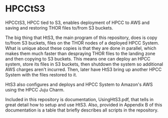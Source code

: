 HPCCtS3
=======

HPCCtS3, HPCC tied to S3, enables deployment of HPCC to AWS and saving and restoring THOR files to/from S3 buckets.

The big thing that HtS3, the main program of this repository, does is copy to/from S3 buckets, files on the THOR nodes of a deployed HPCC System. What is unique about these copies is that they are done in parallel, which makes them much faster than despraying THOR files to the landing zone and then copying to S3 buckets. This means one can deploy an HPCC system, store its files in S3 buckets, then shutdown the system so additional AWS charges aren't incurred. Then, later have HtS3 bring up another HPCC System with the files restored to it. 

HtS3 also configures and deploys and HPCC System to Amazon's AWS using the HPCC Juju Charm.

Included in this repository is documentation, UsingHtS3.pdf, that tells in great detail how to setup and use HtS3. Also, provided in Appendix B of this documentation is a table that briefly describes all scripts in the repository.

